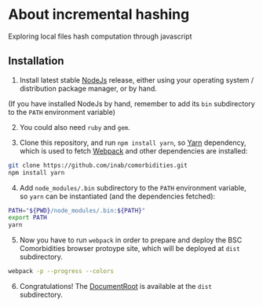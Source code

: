 About incremental hashing
=========================

Exploring local files hash computation through javascript

Installation
------------

1) Install latest stable [NodeJs](http://nodejs.org/) release, either using your operating system / distribution package manager, or by hand.

(If you have installed NodeJs by hand, remember to add its `bin` subdirectory to the `PATH` environment variable)

2) You could also need `ruby` and `gem`.

3) Clone this repository, and run `npm install yarn`, so [Yarn](https://yarnpkg.com/) dependency, which is used to fetch [Webpack](https://webpack.github.io/) and other dependencies are installed:

```bash
git clone https://github.com/inab/comorbidities.git
npm install yarn

```

4) Add `node_modules/.bin` subdirectory to the `PATH` environment variable, so `yarn` can be instantiated (and the dependencies fetched):

```bash
PATH="${PWD}/node_modules/.bin:${PATH}"
export PATH
yarn
```

5) Now you have to run `webpack` in order to prepare and deploy the BSC Comorbidities browser protoype site, which will be deployed at `dist` subdirectory.

```bash
webpack -p --progress --colors
```

6) Congratulations! The [DocumentRoot](http://httpd.apache.org/docs/current/mod/core.html#documentroot) is available at the `dist` subdirectory.
